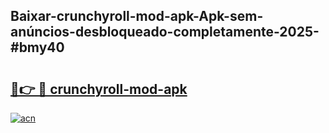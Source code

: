 ## Baixar-crunchyroll-mod-apk-Apk-sem-anúncios-desbloqueado-completamente-2025-#bmy40

# <h2><a href="https://ainizakaria.my?title=crunchyroll-mod-apk&ref=20M">🔗👉 🔴 crunchyroll-mod-apk</a></h2>

[![acn](https://github.com/user-attachments/assets/0f9c940e-d8b0-45ae-aac7-cd30a18b3e1c)](https://ainizakaria.my?title=crunchyroll-mod-apk&ref=20M)

